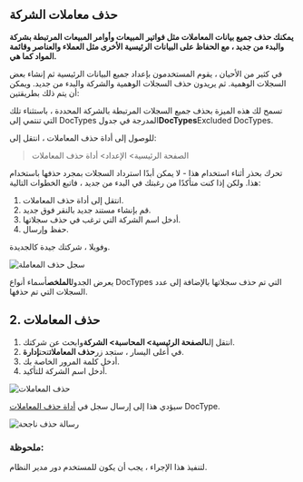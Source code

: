 ## حذف معاملات الشركة

**يمكنك حذف جميع بيانات المعاملات مثل فواتير المبيعات وأوامر المبيعات المرتبطة بشركة والبدء من جديد ، مع الحفاظ على البيانات الرئيسية الأخرى مثل العملاء والعناصر وقائمة المواد كما هي.**

في كثير من الأحيان ، يقوم المستخدمون بإعداد جميع البيانات الرئيسية ثم إنشاء بعض السجلات الوهمية. ثم يريدون حذف السجلات الوهمية والشركة والبدء من جديد. ويمكن أن يتم ذلك بطريقتين:

تسمح لك هذه الميزة بحذف جميع السجلات المرتبطة بالشركة المحددة ، باستثناء تلك التي تنتمي إلى DocTypes المدرجة في جدول**DocTypes**Excluded DocTypes.

للوصول إلى أداة حذف المعاملات ، انتقل إلى:

> الصفحة الرئيسية> الإعداد> أداة حذف المعاملات

تحرك بحذر أثناء استخدام هذا - لا يمكن أبدًا استرداد السجلات بمجرد حذفها باستخدام هذا. ولكن إذا كنت متأكدًا من رغبتك في البدء من جديد ، فاتبع الخطوات التالية:

1. انتقل إلى أداة حذف المعاملات.
2. قم بإنشاء مستند جديد بالنقر فوق جديد.
3. أدخل اسم الشركة التي ترغب في حذف سجلاتها.
4. حفظ وإرسال.

وفويلا ، شركتك جيدة كالجديدة.

![سجل حذف المعاملة](https://docs.erpnext.com/files/Transaction٪20Deletion٪20Recordeea199.png)

يعرض الجدول**الملخص**أسماء أنواع DocTypes التي تم حذف سجلاتها بالإضافة إلى عدد السجلات التي تم حذفها.

## 2. حذف المعاملات

1. انتقل إلى**الصفحة الرئيسية> المحاسبة> الشركة**وابحث عن شركتك.
2. في أعلى اليسار ، ستجد زر**حذف المعاملات**تحت**إدارة**.
3. أدخل كلمة المرور الخاصة بك.
4. أدخل اسم الشركة للتأكيد.

![حذف المعاملات](https://docs.erpnext.com/files/Delete٪20Transactions.png)

سيؤدي هذا إلى إرسال سجل في [أداة حذف المعاملات](https://docs.erpnext.com/docs/v13/user/manual/en/delete_company_transactions#1-transaction-deletion-tool) DocType.

![رسالة حذف ناجحة](https://docs.erpnext.com/files/Successful٪20Deletion٪20Message.png)

### ملحوظة:

لتنفيذ هذا الإجراء ، يجب أن يكون للمستخدم دور مدير النظام.